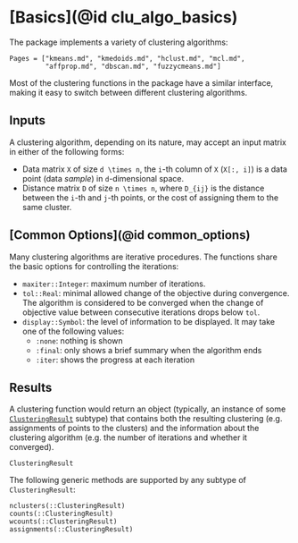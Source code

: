 # [Basics](@id clu_algo_basics)

The package implements a variety of clustering algorithms:

```@contents
Pages = ["kmeans.md", "kmedoids.md", "hclust.md", "mcl.md",
         "affprop.md", "dbscan.md", "fuzzycmeans.md"]
```

Most of the clustering functions in the package have a similar interface,
making it easy to switch between different clustering algorithms.

## Inputs

A clustering algorithm, depending on its nature, may accept an input
matrix in either of the following forms:

  - Data matrix ``X`` of size ``d \times n``, the ``i``-th column of ``X``
    (`X[:, i]`) is a data point (data *sample*) in ``d``-dimensional space.
  - Distance matrix ``D`` of size ``n \times n``, where ``D_{ij}`` is the
    distance between the ``i``-th and ``j``-th points, or the cost of assigning
    them to the same cluster.

## [Common Options](@id common_options)

Many clustering algorithms are iterative procedures. The functions share the
basic options for controlling the iterations:
 - `maxiter::Integer`: maximum number of iterations.
 - `tol::Real`: minimal allowed change of the objective during convergence.
   The algorithm is considered to be converged when the change of objective
   value between consecutive iterations drops below `tol`.
 - `display::Symbol`: the level of information to be displayed. It may take one
   of the following values:
   * `:none`: nothing is shown
   * `:final`: only shows a brief summary when the algorithm ends
   * `:iter`: shows the progress at each iteration

## Results

A clustering function would return an object (typically, an instance of
some [`ClusteringResult`](@ref) subtype) that contains both the resulting
clustering (e.g. assignments of points to the clusters) and the information
about the clustering algorithm (e.g. the number of iterations and whether it
converged).

```@docs
ClusteringResult
```

The following generic methods are supported by any subtype of `ClusteringResult`:
```@docs
nclusters(::ClusteringResult)
counts(::ClusteringResult)
wcounts(::ClusteringResult)
assignments(::ClusteringResult)
```
